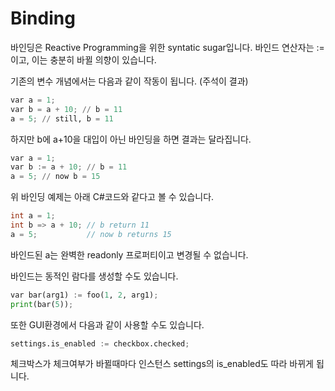 # Binding

바인딩은 Reactive Programming을 위한 syntatic sugar입니다. 바인드 연산자는 :=이고, 이는 충분히 바뀔 의향이 있습니다.

기존의 변수 개념에서는 다음과 같이 작동이 됩니다. (주석이 결과)
```python
var a = 1;
var b = a + 10; // b = 11
a = 5; // still, b = 11
```

하지만 b에 a+10을 대입이 아닌 바인딩을 하면 결과는 달라집니다.
```python
var a = 1;
var b := a + 10; // b = 11
a = 5; // now b = 15
```

위 바인딩 예제는 아래 C#코드와 같다고 볼 수 있습니다.
```csharp
int a = 1;
int b => a + 10; // b return 11
a = 5;           // now b returns 15
```

바인드된 a는 완벽한 readonly 프로퍼티이고 변경될 수 없습니다.

바인드는 동적인 람다를 생성할 수도 있습니다.
```python
var bar(arg1) := foo(1, 2, arg1);
print(bar(5));
```

또한 GUI환경에서 다음과 같이 사용할 수도 있습니다.
```python
settings.is_enabled := checkbox.checked;
```
체크박스가 체크여부가 바뀔때마다 인스턴스 settings의 is_enabled도 따라 바뀌게 됩니다.
